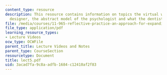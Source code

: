 ```yaml
---
content_type: resource
description: This resource contains information on topics the virtual world of the
  designer, the abstract model of the psychologist and what the dentist sees.
file: /media/courses/11-965-reflective-practice-an-approach-for-expanding-your-learning-frontiers-january-iap-2007/3acad7fa9c8aadfb1684c12410af2f83_lect5.pdf
file_type: application/pdf
learning_resource_types:
- Lecture Videos
ocw_type: OCWFile
parent_title: Lecture Videos and Notes
parent_type: CourseSection
resourcetype: Document
title: lect5.pdf
uid: 3acad7fa-9c8a-adfb-1684-c12410af2f83
---
```

